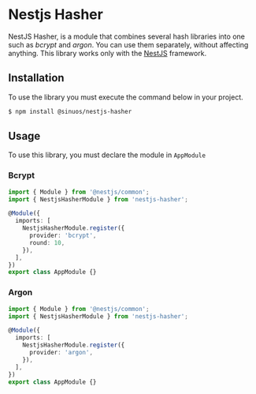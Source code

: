 # Nestjs Hasher

NestJS Hasher, is a module that combines several hash libraries into one such as _bcrypt_ and _argon_.
You can use them separately, without affecting anything. This library works only with the [NestJS](https://nestjs.com/) framework.

## Installation

To use the library you must execute the command below in your project.

```bash
$ npm install @sinuos/nestjs-hasher
```

## Usage

To use this library, you must declare the module in `AppModule`

### Bcrypt

```typescript
import { Module } from '@nestjs/common';
import { NestjsHasherModule } from 'nestjs-hasher';

@Module({
  imports: [
    NestjsHasherModule.register({
      provider: 'bcrypt',
      round: 10,
    }),
  ],
})
export class AppModule {}
```

### Argon

```typescript
import { Module } from '@nestjs/common';
import { NestjsHasherModule } from 'nestjs-hasher';

@Module({
  imports: [
    NestjsHasherModule.register({
      provider: 'argon',
    }),
  ],
})
export class AppModule {}
```
